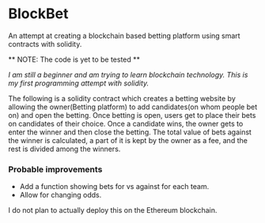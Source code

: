 # BlockBet
An attempt at creating a blockchain based betting platform using smart contracts with solidity.

** NOTE: The code is yet to be tested **

_I am still a beginner and am trying to learn blockchain technology. This is my first programming attempt with solidity._

The following is a solidity contract which creates a betting website by allowing the owner(Betting platform) to add candidates(on whom people bet on) and open the betting. Once betting is open, users get to place their bets on candidates of their choice. Once a candidate wins, the owner gets to enter the winner and then close the betting. The total value of bets against the winner is calculated, a part of it is kept by the owner as a fee, and the rest is divided among the winners.

### Probable improvements
- Add a function showing bets for vs against for each team.
- Allow for changing odds.

I do not plan to actually deploy this on the Ethereum blockchain. 
